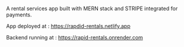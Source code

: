 A rental services app built with MERN stack and STRIPE integrated for payments.

App deployed at : https://rapdid-rentals.netlify.app

Backend running at : https://rapid-rentals.onrender.com
